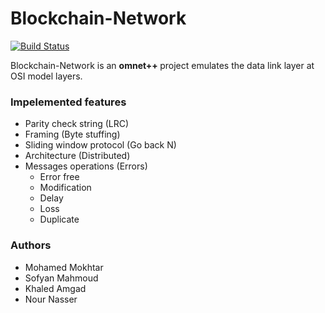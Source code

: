 # Blockchain-Network

[![Build Status](https://travis-ci.org/joemccann/dillinger.svg?branch=master)](https://github.com/rrrokhtar/Blockchain-Network/)

Blockchain-Network is an <b> omnet++ </b> project emulates the data link layer at OSI model layers.  

### Impelemented features
  - Parity check string (LRC)
  - Framing (Byte stuffing)
  - Sliding window protocol (Go back N)
  - Architecture (Distributed)
  - Messages operations (Errors)
    - Error free
    - Modification 
    - Delay 
    - Loss
    - Duplicate
  

### Authors
- Mohamed Mokhtar
- Sofyan Mahmoud
- Khaled Amgad
- Nour Nasser
